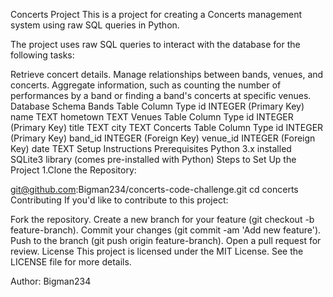 Concerts Project This is a project for creating a Concerts management system using raw SQL queries in Python.

The project uses raw SQL queries to interact with the database for the following tasks:

Retrieve concert details. Manage relationships between bands, venues, and concerts. Aggregate information, such as counting the number of performances by a band or finding a band's concerts at specific venues. Database Schema Bands Table Column Type id INTEGER (Primary Key) name TEXT hometown TEXT Venues Table Column Type id INTEGER (Primary Key) title TEXT city TEXT Concerts Table Column Type id INTEGER (Primary Key) band_id INTEGER (Foreign Key) venue_id INTEGER (Foreign Key) date TEXT Setup Instructions Prerequisites Python 3.x installed SQLite3 library (comes pre-installed with Python) Steps to Set Up the Project 1.Clone the Repository:

git@github.com:Bigman234/concerts-code-challenge.git cd concerts Contributing If you'd like to contribute to this project:

Fork the repository. Create a new branch for your feature (git checkout -b feature-branch). Commit your changes (git commit -am 'Add new feature'). Push to the branch (git push origin feature-branch). Open a pull request for review. License This project is licensed under the MIT License. See the LICENSE file for more details.

Author: Bigman234
